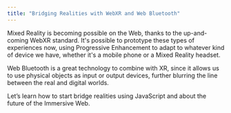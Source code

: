 ```yaml
---
title: "Bridging Realities with WebXR and Web Bluetooth"
---
```


Mixed Reality is becoming possible on the Web, thanks to the up-and-coming WebXR standard. It's possible to prototype these types of experiences now, using Progressive Enhancement to adapt to whatever kind of device we have, whether it's a mobile phone or a Mixed Reality headset.

Web Bluetooth is a great technology to combine with XR, since it allows us to use physical objects as input or output devices, further blurring the line between the real and digital worlds.

Let’s learn how to start bridge realities using JavaScript and about the future of the Immersive Web.